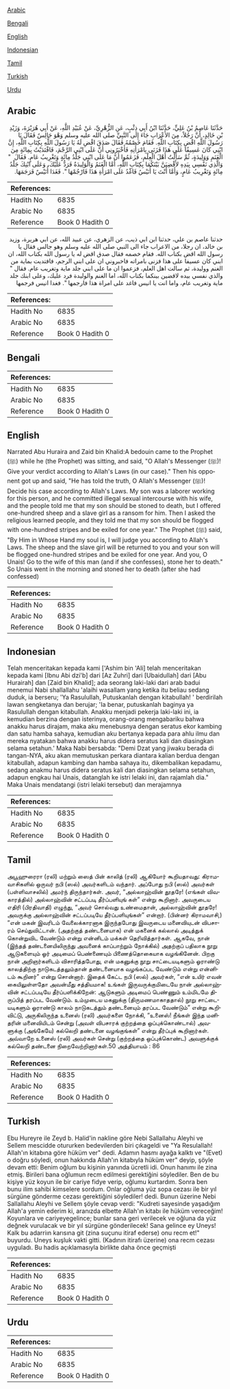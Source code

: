 [Arabic](#arabic)

[Bengali](#bengali)

[English](#english)

[Indonesian](#indonesian)

[Tamil](#tamil)

[Turkish](#turkish)

[Urdu](#urdu)

## Arabic


<div dir="rtl" lang="ar" style={{fontSize:'larger',backgroundColor:'#f8f9fa',padding:20}}>
حَدَّثَنَا عَاصِمُ بْنُ عَلِيٍّ، حَدَّثَنَا ابْنُ أَبِي ذِئْبٍ، عَنِ الزُّهْرِيِّ، عَنْ عُبَيْدِ اللَّهِ، عَنْ أَبِي هُرَيْرَةَ، وَزَيْدِ بْنِ خَالِدٍ، أَنَّ رَجُلاً، مِنَ الأَعْرَابِ جَاءَ إِلَى النَّبِيِّ صلى الله عليه وسلم وَهْوَ جَالِسٌ فَقَالَ يَا رَسُولَ اللَّهِ اقْضِ بِكِتَابِ اللَّهِ‏.‏ فَقَامَ خَصْمُهُ فَقَالَ صَدَقَ اقْضِ لَهُ يَا رَسُولَ اللَّهِ بِكِتَابِ اللَّهِ، إِنَّ ابْنِي كَانَ عَسِيفًا عَلَى هَذَا فَزَنَى بِامْرَأَتِهِ فَأَخْبَرُونِي أَنَّ عَلَى ابْنِي الرَّجْمَ، فَافْتَدَيْتُ بِمِائَةٍ مِنَ الْغَنَمِ وَوَلِيدَةٍ، ثُمَّ سَأَلْتُ أَهْلَ الْعِلْمِ، فَزَعَمُوا أَنَّ مَا عَلَى ابْنِي جَلْدُ مِائَةٍ وَتَغْرِيبُ عَامٍ‏.‏ فَقَالَ ‏ "‏ وَالَّذِي نَفْسِي بِيَدِهِ لأَقْضِيَنَّ بَيْنَكُمَا بِكِتَابِ اللَّهِ، أَمَّا الْغَنَمُ وَالْوَلِيدَةُ فَرَدٌّ عَلَيْكَ، وَعَلَى ابْنِكَ جَلْدُ مِائَةٍ وَتَغْرِيبُ عَامٍ، وَأَمَّا أَنْتَ يَا أُنَيْسُ فَاغْدُ عَلَى امْرَأَةِ هَذَا فَارْجُمْهَا ‏"‏‏.‏ فَغَدَا أُنَيْسٌ فَرَجَمَهَا‏.‏
</div>
<div style={{backgroundColor:'#f8f9fa',padding:20, marginBottom: 10}}><table> <thead> <tr> <th>References:</th> <th></th> </tr> </thead> <tbody><tr><td>Hadith No</td><td>6835</td></tr><tr><td>Arabic No</td><td>6835</td></tr><tr><td>Reference</td><td>Book 0 Hadith 0</td></tr></tbody></table></div>


<div dir="rtl" lang="ar" style={{fontSize:'larger',backgroundColor:'#f8f9fa',padding:20}}>
حدثنا عاصم بن علي، حدثنا ابن ابي ذيب، عن الزهري، عن عبيد الله، عن ابي هريرة، وزيد بن خالد، ان رجلا، من الاعراب جاء الى النبي صلى الله عليه وسلم وهو جالس فقال يا رسول الله اقض بكتاب الله. فقام خصمه فقال صدق اقض له يا رسول الله بكتاب الله، ان ابني كان عسيفا على هذا فزنى بامراته فاخبروني ان على ابني الرجم، فافتديت بماية من الغنم ووليدة، ثم سالت اهل العلم، فزعموا ان ما على ابني جلد ماية وتغريب عام. فقال " والذي نفسي بيده لاقضين بينكما بكتاب الله، اما الغنم والوليدة فرد عليك، وعلى ابنك جلد ماية وتغريب عام، واما انت يا انيس فاغد على امراة هذا فارجمها ". فغدا انيس فرجمها
</div>
<div style={{backgroundColor:'#f8f9fa',padding:20, marginBottom: 10}}><table> <thead> <tr> <th>References:</th> <th></th> </tr> </thead> <tbody><tr><td>Hadith No</td><td>6835</td></tr><tr><td>Arabic No</td><td>6835</td></tr><tr><td>Reference</td><td>Book 0 Hadith 0</td></tr></tbody></table></div>

## Bengali


<div dir="ltr" lang="bn" style={{fontSize:'larger',backgroundColor:'#f8f9fa',padding:20}}>

</div>
<div style={{backgroundColor:'#f8f9fa',padding:20, marginBottom: 10}}><table> <thead> <tr> <th>References:</th> <th></th> </tr> </thead> <tbody><tr><td>Hadith No</td><td>6835</td></tr><tr><td>Arabic No</td><td>6835</td></tr><tr><td>Reference</td><td>Book 0 Hadith 0</td></tr></tbody></table></div>

## English


<div dir="ltr" lang="en" style={{fontSize:'larger',backgroundColor:'#f8f9fa',padding:20}}>
Narrated Abu Huraira and Zaid bin Khalid:A bedouin came to the Prophet (ﷺ) while he (the Prophet) was sitting, and said, "O Allah's Messenger (ﷺ)! Give your verdict according to Allah's Laws (in our case)." Then his opponent got up and said, "He has told the truth, O Allah's Messenger (ﷺ)! Decide his case according to Allah's Laws. My son was a laborer working for this person, and he committed illegal sexual intercourse with his wife, and the people told me that my son should be stoned to death, but I offered one-hundred sheep and a slave girl as a ransom for him. Then I asked the religious learned people, and they told me that my son should be flogged with one-hundred stripes and be exiled for one year." The Prophet (ﷺ) said, "By Him in Whose Hand my soul is, I will judge you according to Allah's Laws. The sheep and the slave girl will be returned to you and your son will be flogged one-hundred stripes and be exiled for one year. And you, O Unais! Go to the wife of this man (and if she confesses), stone her to death." So Unais went in the morning and stoned her to death (after she had confessed)
</div>
<div style={{backgroundColor:'#f8f9fa',padding:20, marginBottom: 10}}><table> <thead> <tr> <th>References:</th> <th></th> </tr> </thead> <tbody><tr><td>Hadith No</td><td>6835</td></tr><tr><td>Arabic No</td><td>6835</td></tr><tr><td>Reference</td><td>Book 0 Hadith 0</td></tr></tbody></table></div>

## Indonesian


<div dir="ltr" lang="id" style={{fontSize:'larger',backgroundColor:'#f8f9fa',padding:20}}>
Telah menceritakan kepada kami ['Ashim bin 'Ali] telah menceritakan kepada kami [Ibnu Abi dzi'b] dari [Az Zuhri] dari [Ubaidullah] dari [Abu Hurairah] dan [Zaid bin Khalid]; ada seorang laki-laki dari arab badui menemui Nabi shallallahu 'alaihi wasallam yang ketika itu beliau sedang duduk, ia berseru; 'Ya Rasulullah, Putuskanlah dengan kitabullah! ' berdirilah lawan sengketanya dan berujar; 'Ia benar, putuskanlah baginya ya Rasulullah dengan kitabullah. Anakku menjadi pekerja laki-laki ini, ia kemudian berzina dengan isterinya, orang-orang mengabariku bahwa anakku harus dirajam, maka aku menebusnya dengan seratus ekor kambing dan satu hamba sahaya, kemudian aku bertanya kepada para ahlu ilmu dan mereka nyatakan bahwa anakku harus didera seratus kali dan diasingkan selama setahun.' Maka Nabi bersabda: "Demi Dzat yang jiwaku berada di tangan-NYA, aku akan memutuskan perkara diantara kalian berdua dengan kitabullah, adapun kambing dan hamba sahaya itu, dikembalikan kepadamu, sedang anakmu harus didera seratus kali dan diasingkan selama setahun, adapun engkau hai Unais, datanglah ke istri lelaki ini, dan rajamlah dia." Maka Unais mendatangi (istri lelaki tersebut) dan merajamnya
</div>
<div style={{backgroundColor:'#f8f9fa',padding:20, marginBottom: 10}}><table> <thead> <tr> <th>References:</th> <th></th> </tr> </thead> <tbody><tr><td>Hadith No</td><td>6835</td></tr><tr><td>Arabic No</td><td>6835</td></tr><tr><td>Reference</td><td>Book 0 Hadith 0</td></tr></tbody></table></div>

## Tamil


<div dir="ltr" lang="ta" style={{fontSize:'larger',backgroundColor:'#f8f9fa',padding:20}}>
அபூஹுரைரா (ரலி) மற்றும் ஸைத் பின் காலித் (ரலி) ஆகியோர் கூறியதாவது: கிராமவாசிகளில் ஒருவர் நபி (ஸல்) அவர்களிடம் வந்தார். அப்போது நபி (ஸல்) அவர்கள் (பள்ளிவாசலில்) அமர்ந் திருந்தார்கள். அவர், “அல்லாஹ்வின் தூதரே! (எங்கள் விவகாரத்தில்) அல்லாஹ்வின் சட்டப்படி தீர்ப்பளியுங் கள்” என்று கூறினார். அவருடைய எதிரி (பிரதிவாதி) எழுந்து, “அவர் சொல்வது உண்மைதான், அல்லாஹ்வின் தூதரே! அவருக்கு அல்லாஹ்வின் சட்டப்படியே தீர்ப்பளியுங்கள்” என்றார். (பின்னர் கிராமவாசி,) “என் மகன் இவரிடம் வேலைக்காரனாக இருந்தபோது இவருடைய மனைவியுடன் விபசாரம் செய்துவிட்டான். (அதற்குத் தண்டனையாக) என் மகனைக் கல்லால் அடித்துக் கொன்றுவிட வேண்டும் என்று என்னிடம் மக்கள் தெரிவித்தார்கள். ஆகவே, நான் (இந்தத் தண்டனையிலிருந்து அவனைக் காப்பாற்றும் நோக்கில்) அதற்குப் பதிலாக நூறு ஆடுகளையும் ஓர் அடிமைப் பெண்ணையும் பிணைத்தொகையாக வழங்கினேன். பிறகு நான் அறிஞர்களிடம் விசாரித்தபோது, என் மகனுக்கு நூறு சாட்டையடிகளும் ஓராண்டு காலத்திற்கு நாடுகடத்தலும்தான் தண்டனையாக வழங்கப்பட வேண்டும் என்று என்னிடம் கூறினர்” என்று சொன்னார். இதைக் கேட்ட நபி (ஸல்) அவர்கள், “என் உயிர் எவன் கையிலுள்ளதோ அவன்மீது சத்தியமாக! உங்கள் இருவருக்குமிடையே நான் அல்லாஹ்வின் சட்டப்படியே தீர்ப்பளிக்கிறேன்: ஆடுகளும் அடிமைப் பெண்ணும் உம்மிடமே திருப்பித் தரப்பட வேண்டும். உம்முடைய மகனுக்கு (திருமணமாகாததால்) நூறு சாட்டையடிகளும் ஓராண்டு காலம் நாடுகடத்தும் தண்டனையும் தரப்பட வேண்டும்” என்று கூறிவிட்டு, அருகிலிருந்த உனைஸ் (ரலி) அவர்களை நோக்கி, “உனைஸ்! நீங்கள் இந்த மனிதரின் மனைவியிடம் சென்று (அவள் விபசாரக் குற்றத்தை ஒப்புக்கொண்டால்) அவளுக்கு (அங்கேயே) கல்லெறி தண்டனை வழங்குங்கள்” என்று தீர்ப்புக் கூறினார்கள். அவ்வாறே உனைஸ் (ரலி) அவர்கள் சென்று (குற்றத்தை ஒப்புக்கொண்ட) அவளுக்குக் கல்லெறி தண்டனை நிறைவேற்றினார்கள்.50 அத்தியாயம் : 86
</div>
<div style={{backgroundColor:'#f8f9fa',padding:20, marginBottom: 10}}><table> <thead> <tr> <th>References:</th> <th></th> </tr> </thead> <tbody><tr><td>Hadith No</td><td>6835</td></tr><tr><td>Arabic No</td><td>6835</td></tr><tr><td>Reference</td><td>Book 0 Hadith 0</td></tr></tbody></table></div>

## Turkish


<div dir="ltr" lang="tr" style={{fontSize:'larger',backgroundColor:'#f8f9fa',padding:20}}>
Ebu Hureyre ile Zeyd b. Halid'in nakline göre Nebi Sallallahu Aleyhi ve Sellem mescidde otururken bedevilerden biri çıkageldi ve "Ya Resulallah! Allah'ın kitabına göre hüküm ver" dedi. Adamın hasmı ayağa kalktı ve "(Evet) o doğru söyledi, onun hakkında Allah'ın kitabıyla hüküm ver" deyip, şöyle devam etti: Benim oğlum bu kişinin yanında ücretli idi. Onun hanımı ile zina etmiş. Birileri bana oğlumun recm edilmesi gerektiğini söylediler. Ben de bu kişiye yüz koyun ile bir cariye fidye verip, oğlumu kurtardım. Sonra ben bunu ilim sahibi kimselere sordum. Onlar oğluma yüz sopa cezası ile bir yıl sürgüne gönderme cezası gerektiğini söylediler! dedi. Bunun üzerine Nebi Sallallahu Aleyhi ve Sellem şöyle cevap verdi: "Kudreti sayesinde yaşadığım Allah'a yemin ederim ki, aranızda elbette Allah'ın kitabı ile hüküm vereceğim! Koyunlara ve cariyeyegelince; bunlar sana geri verilecek ve oğluna da yüz değnek vurulacak ve bir yıl sürgüne gönderilecek! Sana gelince ey Uneys! Kalk bu adarriın karısına git (zina suçunu itiraf ederse) onu recm et!" buyurdu. Uneys kuşluk vakti gitti. (Kadının itirafı üzerine) ona recm cezası uyguladı. Bu hadis açıklamasıyla birlikte daha önce geçmişti
</div>
<div style={{backgroundColor:'#f8f9fa',padding:20, marginBottom: 10}}><table> <thead> <tr> <th>References:</th> <th></th> </tr> </thead> <tbody><tr><td>Hadith No</td><td>6835</td></tr><tr><td>Arabic No</td><td>6835</td></tr><tr><td>Reference</td><td>Book 0 Hadith 0</td></tr></tbody></table></div>

## Urdu


<div dir="rtl" lang="ur" style={{fontSize:'larger',backgroundColor:'#f8f9fa',padding:20}}>

</div>
<div style={{backgroundColor:'#f8f9fa',padding:20, marginBottom: 10}}><table> <thead> <tr> <th>References:</th> <th></th> </tr> </thead> <tbody><tr><td>Hadith No</td><td>6835</td></tr><tr><td>Arabic No</td><td>6835</td></tr><tr><td>Reference</td><td>Book 0 Hadith 0</td></tr></tbody></table></div>